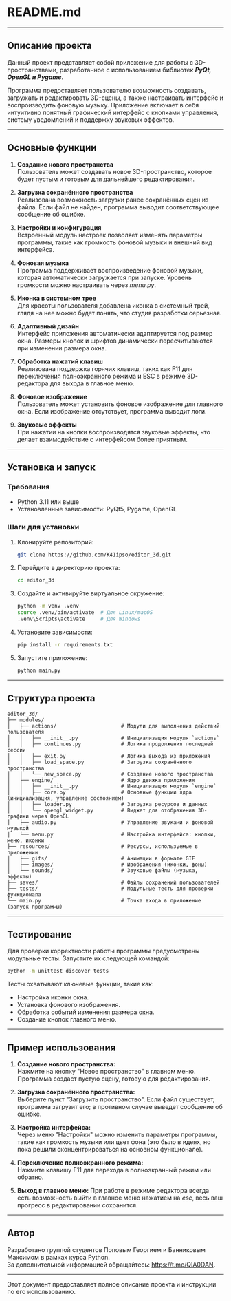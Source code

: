 # **README.md**

---

## **Описание проекта**

Данный проект представляет собой приложение для работы с 3D-пространствами, разработанное с использованием библиотек ***PyQt, OpenGL и Pygame***. 

Программа предоставляет пользователю возможность создавать, загружать и редактировать 3D-сцены, а также настраивать интерфейс и воспроизводить фоновую музыку. Приложение включает в себя интуитивно понятный графический интерфейс с кнопками управления, систему уведомлений и поддержку звуковых эффектов.

---

## **Основные функции**

1. **Создание нового пространства**  
   Пользователь может создавать новое 3D-пространство, которое будет пустым и готовым для дальнейшего редактирования.


2. **Загрузка сохранённого пространства**  
   Реализована возможность загрузки ранее сохранённых сцен из файла. Если файл не найден, программа выводит соответствующее сообщение об ошибке.


3. **Настройки и конфигурация**  
   Встроенный модуль настроек позволяет изменять параметры программы, такие как громкость фоновой музыки и внешний вид интерфейса.


4. **Фоновая музыка**  
   Программа поддерживает воспроизведение фоновой музыки, которая автоматически загружается при запуске. Уровень громкости можно настраивать через *menu.py*.


5. **Иконка в системном трее**  
   Для красоты пользователя добавлена иконка в системный трей, глядя на нее можно будет понять, что студия разработки серьезная.


6. **Адаптивный дизайн**  
   Интерфейс приложения автоматически адаптируется под размер окна. Размеры кнопок и шрифтов динамически пересчитываются при изменении размера окна.


7. **Обработка нажатий клавиш**  
   Реализована поддержка горячих клавиш, таких как F11 для переключения полноэкранного режима и ESC в режиме 3D-редактора для выхода в главное меню.


8. **Фоновое изображение**  
   Пользователь может установить фоновое изображение для главного окна. Если изображение отсутствует, программа выводит логи.


9. **Звуковые эффекты**  
   При нажатии на кнопки воспроизводятся звуковые эффекты, что делает взаимодействие с интерфейсом более приятным.

---

## **Установка и запуск**

### **Требования**
- Python 3.11 или выше
- Установленные зависимости: PyQt5, Pygame, OpenGL

### **Шаги для установки**

1. Клонируйте репозиторий:
   ```bash
   git clone https://github.com/K41ipso/editor_3d.git
   ```

2. Перейдите в директорию проекта:
   ```bash
   cd editor_3d
   ```

3. Создайте и активируйте виртуальное окружение:
   ```bash
   python -m venv .venv
   source .venv/bin/activate  # Для Linux/macOS
   .venv\Scripts\activate     # Для Windows
   ```

4. Установите зависимости:
   ```bash
   pip install -r requirements.txt
   ```

5. Запустите приложение:
   ```bash
   python main.py
   ```

---

## **Структура проекта**

```
editor_3d/
├── modules/
│   ├── actions/                     # Модули для выполнения действий пользователя
│   │   ├── __init__.py              # Инициализация модуля `actions`
│   │   ├── continues.py             # Логика продолжения последней сессии
│   │   ├── exit.py                  # Логика выхода из приложения
│   │   ├── load_space.py            # Загрузка сохранённого пространства
│   │   └── new_space.py             # Создание нового пространства
│   ├── engine/                      # Ядро движка приложения
│   │   ├── __init__.py              # Инициализация модуля `engine`
│   │   ├── core.py                  # Основные функции ядра (инициализация, управление состоянием)
│   │   ├── loader.py                # Загрузка ресурсов и данных
│   │   └── opengl_widget.py         # Виджет для отображения 3D-графики через OpenGL
│   ├── audio.py                     # Управление звуками и фоновой музыкой
│   └── menu.py                      # Настройка интерфейса: кнопки, меню, иконки
├── resources/                       # Ресурсы, используемые в приложении
│   ├── gifs/                        # Анимации в формате GIF
│   ├── images/                      # Изображения (иконки, фоны)
│   └── sounds/                      # Звуковые файлы (музыка, эффекты)
├── saves/                           # Файлы сохранений пользователей
├── tests/                           # Модульные тесты для проверки функционала
└── main.py                          # Точка входа в приложение (запуск программы)
```

---

## **Тестирование**

Для проверки корректности работы программы предусмотрены модульные тесты. Запустите их следующей командой:

```bash
python -m unittest discover tests
```

Тесты охватывают ключевые функции, такие как:
- Настройка иконки окна.
- Установка фонового изображения.
- Обработка событий изменения размера окна.
- Создание кнопок главного меню.

---

## **Пример использования**

1. **Создание нового пространства:**  
   Нажмите на кнопку "Новое пространство" в главном меню. Программа создаст пустую сцену, готовую для редактирования.


2. **Загрузка сохранённого пространства:**  
   Выберите пункт "Загрузить пространство". Если файл существует, программа загрузит его; в противном случае выведет сообщение об ошибке.


3. **Настройка интерфейса:**  
   Через меню "Настройки" можно изменить параметры программы, такие как громкость музыки или цвет фона (это было в идеях, но пока решили сконцентрироваться на основном функционале).


4. **Переключение полноэкранного режима:**  
   Нажмите клавишу F11 для перехода в полноэкранный режим или обратно.


5. **Выход в главное меню:**
    При работе в режиме редактора всегда есть возможность выйти в главное меню нажатием на *esc*, весь ваш прогресс в редактировании сохранится.
---
## **Автор**

Разработано группой студентов Поповым Георгием и Банниковым Максимом в рамках курса Python.  
За дополнительной информацией обращайтесь: https://t.me/QIA0DAN.

--- 

Этот документ предоставляет полное описание проекта и инструкции по его использованию.